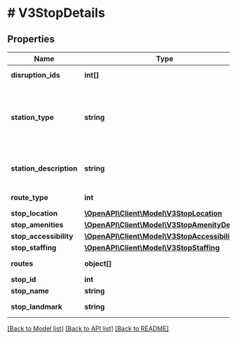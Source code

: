 # # V3StopDetails

## Properties

Name | Type | Description | Notes
------------ | ------------- | ------------- | -------------
**disruption_ids** | **int[]** | Disruption information identifier(s) | [optional]
**station_type** | **string** | Type of metropolitan train station (i.e. \&quot;Premium\&quot;, \&quot;Host\&quot; or \&quot;Unstaffed\&quot; station); returns null for V/Line train | [optional]
**station_description** | **string** | The definition applicable to the station_type; returns null for V/Line train | [optional]
**route_type** | **int** | Transport mode identifier | [optional]
**stop_location** | [**\OpenAPI\Client\Model\V3StopLocation**](V3StopLocation.md) |  | [optional]
**stop_amenities** | [**\OpenAPI\Client\Model\V3StopAmenityDetails**](V3StopAmenityDetails.md) |  | [optional]
**stop_accessibility** | [**\OpenAPI\Client\Model\V3StopAccessibility**](V3StopAccessibility.md) |  | [optional]
**stop_staffing** | [**\OpenAPI\Client\Model\V3StopStaffing**](V3StopStaffing.md) |  | [optional]
**routes** | **object[]** | Routes travelling through the stop | [optional]
**stop_id** | **int** | Stop identifier | [optional]
**stop_name** | **string** | Name of stop | [optional]
**stop_landmark** | **string** | Landmark in proximity of stop | [optional]

[[Back to Model list]](../../README.md#models) [[Back to API list]](../../README.md#endpoints) [[Back to README]](../../README.md)
